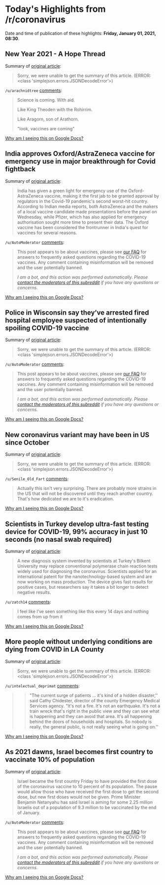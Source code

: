 # Today's Highlights from /r/coronavirus

Date and time of publication of these highlights: **Friday, January 01, 2021, 08:30**.

## New Year 2021 - A Hope Thread

Summary of [original article](https://www.reddit.com/r/Coronavirus/comments/knsk1u/new_year_2021_a_hope_thread/):

> Sorry, we were unable to get the summary of this article. (ERROR: <class 'simplejson.errors.JSONDecodeError'>)

`/u/arachnidtree` [comments](https://www.reddit.com/r/Coronavirus/comments/knsk1u/new_year_2021_a_hope_thread/):

> Science is coming. With aid.
> 
> Like King Theoden with the Rohirrim.
> 
> Like Aragorn, son of Arathorn.
> 
> "look, vaccines are coming"

[Why am I seeing this on Google Docs?](https://docs.google.com/document/d/1Dc6We63vOXIZsc0op-Bt4abqkYjXzOigalQqFxmvvbM/edit?usp=sharing)

## India approves Oxford/AstraZeneca vaccine for emergency use in major breakthrough for Covid fightback

Summary of [original article](https://www.independent.co.uk/news/world/asia/india-covid-vaccine-oxford-astrazeneca-b1781201.html):

> India has given a green light for emergency use of the Oxford-AstraZeneca vaccine, making it the first jab to be granted approval by regulators in the Covid-19 pandemic's second worst-hit country. According to Indian media reports, both AstraZeneca and the makers of a local vaccine candidate made presentations before the panel on Wednesday, while Pfizer, which has also applied for emergency authorisation sought more time to present their data. The Oxford vaccine has been considered the frontrunner in India's quest for vaccines for several reasons.

`/u/AutoModerator` [comments](https://www.reddit.com/r/Coronavirus/comments/koas32/india_approves_oxfordastrazeneca_vaccine_for/):

> This post appears to be about vaccines, please see [our FAQ](https://www.reddit.com/r/Coronavirus/wiki/faq#wiki_where_can_i_find_information_about_the_mechanism_and_progress_of_vaccines.3F) for answers to frequently asked questions regarding the COVID-19 vaccines. Any comment containing misinformation will be removed and the user potentially banned.
> 
> 
> *I am a bot, and this action was performed automatically. Please [contact the moderators of this subreddit](/message/compose/?to=/r/Coronavirus) if you have any questions or concerns.*

[Why am I seeing this on Google Docs?](https://docs.google.com/document/d/1Dc6We63vOXIZsc0op-Bt4abqkYjXzOigalQqFxmvvbM/edit?usp=sharing)

## Police in Wisconsin say they’ve arrested fired hospital employee suspected of intentionally spoiling COVID-19 vaccine

Summary of [original article](https://www.washingtonpost.com/health/police-in-wisconsin-say-theyve-arrested-fired-hospital-employee-suspected-of-intentionally-spoiling-covid-19-vaccine/2020/12/31/fe7a30b6-4bb2-11eb-97b6-4eb9f72ff46b_story.html?outputType=amp):

> Sorry, we were unable to get the summary of this article. (ERROR: <class 'simplejson.errors.JSONDecodeError'>)

`/u/AutoModerator` [comments](https://www.reddit.com/r/Coronavirus/comments/knz4vj/police_in_wisconsin_say_theyve_arrested_fired/):

> This post appears to be about vaccines, please see [our FAQ](https://www.reddit.com/r/Coronavirus/wiki/faq#wiki_where_can_i_find_information_about_the_mechanism_and_progress_of_vaccines.3F) for answers to frequently asked questions regarding the COVID-19 vaccines. Any comment containing misinformation will be removed and the user potentially banned.
> 
> 
> *I am a bot, and this action was performed automatically. Please [contact the moderators of this subreddit](/message/compose/?to=/r/Coronavirus) if you have any questions or concerns.*

[Why am I seeing this on Google Docs?](https://docs.google.com/document/d/1Dc6We63vOXIZsc0op-Bt4abqkYjXzOigalQqFxmvvbM/edit?usp=sharing)

## New coronavirus variant may have been in US since October

Summary of [original article](https://www.theguardian.com/world/2021/jan/01/now-coronavirus-variant-us-since-october):

> Sorry, we were unable to get the summary of this article. (ERROR: <class 'simplejson.errors.JSONDecodeError'>)

`/u/Senile_Old_Fart` [comments](https://www.reddit.com/r/Coronavirus/comments/kobdmq/new_coronavirus_variant_may_have_been_in_us_since/):

> Actually this isn't very surprising. There are probably more strains in the US that will not be discovered until they reach another country. That's how dedicated we are to it's eradication.

[Why am I seeing this on Google Docs?](https://docs.google.com/document/d/1Dc6We63vOXIZsc0op-Bt4abqkYjXzOigalQqFxmvvbM/edit?usp=sharing)

## Scientists in Turkey develop ultra-fast testing device for COVID-19, 99% accuracy in just 10 seconds (no nasal swab required)

Summary of [original article](https://www.dailysabah.com/turkey/scientists-in-turkey-develop-ultra-fast-testing-device-for-covid-19/news):

> A new diagnosis system invented by scientists at Turkey's Bilkent University may replace conventional polymerase chain reaction tests widely used for diagnosing the coronavirus. Scientists applied for an international patent for the nanotechnology-based system and are now working on mass production. The device gives fast results for positive cases, but researchers say it takes a bit longer to detect negative results.

`/u/zatch14` [comments](https://www.reddit.com/r/Coronavirus/comments/ko3yv1/scientists_in_turkey_develop_ultrafast_testing/):

> I feel like I’ve seen something like this every 14 days and nothing comes from up from it

[Why am I seeing this on Google Docs?](https://docs.google.com/document/d/1Dc6We63vOXIZsc0op-Bt4abqkYjXzOigalQqFxmvvbM/edit?usp=sharing)

## More people without underlying conditions are dying from COVID in LA County

Summary of [original article](https://abc7.com/coronavirus-in-los-angeles-county-cases/9238193):

> Sorry, we were unable to get the summary of this article. (ERROR: <class 'simplejson.errors.JSONDecodeError'>)

`/u/intelectual_deprimat` [comments](https://www.reddit.com/r/Coronavirus/comments/kob0u9/more_people_without_underlying_conditions_are/):

> >"The current surge of patients ... it's kind of a hidden disaster,'' said Cathy Chidester, director of the county Emergency Medical Services agency. "It's not a fire. It's not an earthquake. It's not a train wreck that's right in the public view and they can see what is happening and they can avoid that area. It's all happening behind the doors of households and hospitals. So nobody is really, the general public, is not really seeing what is going on.''

[Why am I seeing this on Google Docs?](https://docs.google.com/document/d/1Dc6We63vOXIZsc0op-Bt4abqkYjXzOigalQqFxmvvbM/edit?usp=sharing)

## As 2021 dawns, Israel becomes first country to vaccinate 10% of population

Summary of [original article](https://www.timesofisrael.com/as-2021-dawns-israel-becomes-first-country-to-vaccinate-10-of-population/):

> Israel became the first country Friday to have provided the first dose of the coronavirus vaccine to 10 percent of its population. The pause would allow those who have received the first dose to get the second dose, but new first doses would not be given. Prime Minister Benjamin Netanyahu has said Israel is aiming for some 2.25 million Israelis out of a population of 9.3 million to be vaccinated by the end of January.

`/u/AutoModerator` [comments](https://www.reddit.com/r/Coronavirus/comments/ko5hgj/as_2021_dawns_israel_becomes_first_country_to/):

> This post appears to be about vaccines, please see [our FAQ](https://www.reddit.com/r/Coronavirus/wiki/faq#wiki_where_can_i_find_information_about_the_mechanism_and_progress_of_vaccines.3F) for answers to frequently asked questions regarding the COVID-19 vaccines. Any comment containing misinformation will be removed and the user potentially banned.
> 
> 
> *I am a bot, and this action was performed automatically. Please [contact the moderators of this subreddit](/message/compose/?to=/r/Coronavirus) if you have any questions or concerns.*

[Why am I seeing this on Google Docs?](https://docs.google.com/document/d/1Dc6We63vOXIZsc0op-Bt4abqkYjXzOigalQqFxmvvbM/edit?usp=sharing)


